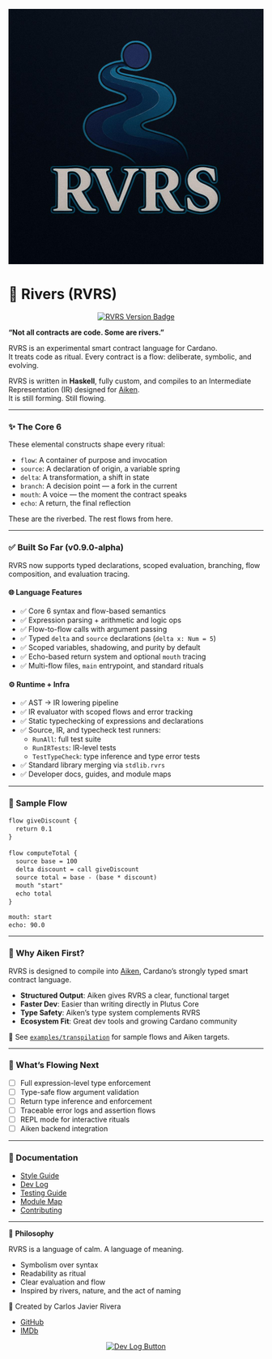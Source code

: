 
<p align="center">
  <img src="https://raw.githubusercontent.com/cjrcoding/rvrs-lang/main/assets/rvrs-logo-clean.jpg" alt="RVRS Logo" width="600"/>
</p>

# 🌊 Rivers (RVRS)

<p align="center">
  <a href="#">
    <img src="https://img.shields.io/badge/Version-v0.9.0--alpha-blueviolet?style=for-the-badge" alt="RVRS Version Badge"/>
  </a>
</p>

**“Not all contracts are code. Some are rivers.”**

RVRS is an experimental smart contract language for Cardano.  
It treats code as ritual. Every contract is a flow: deliberate, symbolic, and evolving.

RVRS is written in **Haskell**, fully custom, and compiles to an Intermediate Representation (IR) designed for [Aiken](https://aiken-lang.org).  
It is still forming. Still flowing.

---

### ✨ The Core 6

These elemental constructs shape every ritual:

- `flow`: A container of purpose and invocation  
- `source`: A declaration of origin, a variable spring  
- `delta`: A transformation, a shift in state  
- `branch`: A decision point — a fork in the current  
- `mouth`: A voice — the moment the contract speaks  
- `echo`: A return, the final reflection  

These are the riverbed. The rest flows from here.

---

### ✅ Built So Far (v0.9.0-alpha)

RVRS now supports typed declarations, scoped evaluation, branching, flow composition, and evaluation tracing.

#### 🌐 Language Features
- ✅ Core 6 syntax and flow-based semantics
- ✅ Expression parsing + arithmetic and logic ops  
- ✅ Flow-to-flow calls with argument passing  
- ✅ Typed `delta` and `source` declarations (`delta x: Num = 5`)  
- ✅ Scoped variables, shadowing, and purity by default  
- ✅ Echo-based return system and optional `mouth` tracing  
- ✅ Multi-flow files, `main` entrypoint, and standard rituals  

#### ⚙️ Runtime + Infra
- ✅ AST → IR lowering pipeline  
- ✅ IR evaluator with scoped flows and error tracking  
- ✅ Static typechecking of expressions and declarations  
- ✅ Source, IR, and typecheck test runners:
  - `RunAll`: full test suite  
  - `RunIRTests`: IR-level tests  
  - `TestTypeCheck`: type inference and type error tests  
- ✅ Standard library merging via `stdlib.rvrs`  
- ✅ Developer docs, guides, and module maps

---

### 🧪 Sample Flow

```rvrs
flow giveDiscount {
  return 0.1
}

flow computeTotal {
  source base = 100
  delta discount = call giveDiscount
  source total = base - (base * discount)
  mouth "start"
  echo total
}
```

```
mouth: start  
echo: 90.0
```

---

### 🔁 Why Aiken First?

RVRS is designed to compile into [Aiken](https://aiken-lang.org), Cardano’s strongly typed smart contract language.

- **Structured Output**: Aiken gives RVRS a clear, functional target  
- **Faster Dev**: Easier than writing directly in Plutus Core  
- **Type Safety**: Aiken’s type system complements RVRS  
- **Ecosystem Fit**: Great dev tools and growing Cardano community

📂 See [`examples/transpilation`](./examples/transpilation) for sample flows and Aiken targets.

---

### 🔮 What’s Flowing Next

- [ ] Full expression-level type enforcement  
- [ ] Type-safe flow argument validation  
- [ ] Return type inference and enforcement  
- [ ] Traceable error logs and assertion flows  
- [ ] REPL mode for interactive rituals  
- [ ] Aiken backend integration  

---

### 📖 Documentation

- [Style Guide](./docs/rvrs-style-guide.md)  
- [Dev Log](./dev-log.md)  
- [Testing Guide](./docs/test-infra.md)  
- [Module Map](./docs/module-map.md)  
- [Contributing](./CONTRIBUTING.md)  

---

🎨 **Philosophy**

RVRS is a language of calm. A language of meaning.

- Symbolism over syntax  
- Readability as ritual  
- Clear evaluation and flow  
- Inspired by rivers, nature, and the act of naming  

👤 Created by Carlos Javier Rivera  
- [GitHub](https://github.com/cjrcoding)  
- [IMDb](https://www.imdb.com/name/nm7121880/)

<p align="center">
  <a href="./dev-log.md">
    <img src="https://img.shields.io/badge/Dev%20Log-View%20Here-blue?style=for-the-badge" alt="Dev Log Button"/>
  </a>
</p>
